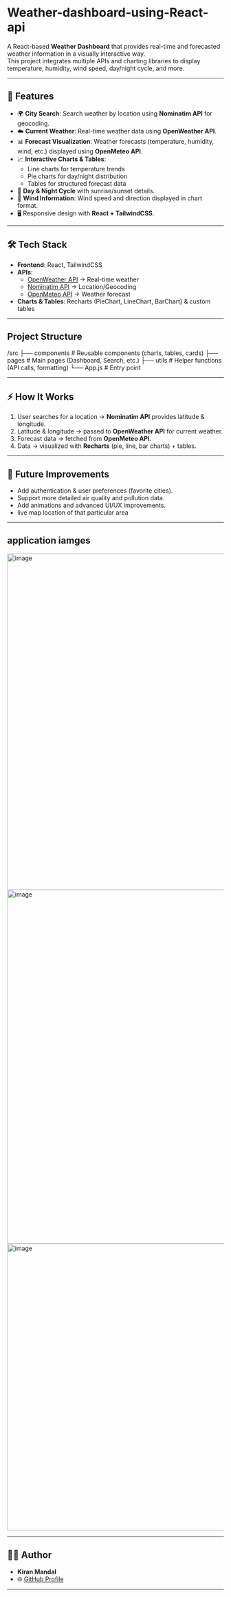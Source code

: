 # Weather-dashboard-using-React-api


A React-based **Weather Dashboard** that provides real-time and forecasted weather information in a visually interactive way.  
This project integrates multiple APIs and charting libraries to display temperature, humidity, wind speed, day/night cycle, and more.

---

## 🚀 Features
- 🌍 **City Search**: Search weather by location using **Nominatim API** for geocoding.
- ☁️ **Current Weather**: Real-time weather data using **OpenWeather API**.
- 📊 **Forecast Visualization**: Weather forecasts (temperature, humidity, wind, etc.) displayed using **OpenMeteo API**.
- 📈 **Interactive Charts & Tables**:
  - Line charts for temperature trends
  - Pie charts for day/night distribution
  - Tables for structured forecast data
- 🌙 **Day & Night Cycle** with sunrise/sunset details.
- 💨 **Wind Information**: Wind speed and direction displayed in chart format.
- 🖥️ Responsive design with **React + TailwindCSS**.

---

## 🛠️ Tech Stack
- **Frontend**: React, TailwindCSS  
- **APIs**: 
  - [OpenWeather API](https://openweathermap.org/api) → Real-time weather  
  - [Nominatim API](https://nominatim.org/) → Location/Geocoding  
  - [OpenMeteo API](https://open-meteo.com/) → Weather forecast  
- **Charts & Tables**: Recharts (PieChart, LineChart, BarChart) & custom tables  

---


## Project Structure
/src
├── components # Reusable components (charts, tables, cards)
├── pages # Main pages (Dashboard, Search, etc.)
├── utils # Helper functions (API calls, formatting)
└── App.js # Entry point


---

## ⚡ How It Works
1. User searches for a location → **Nominatim API** provides latitude & longitude.  
2. Latitude & longitude → passed to **OpenWeather API** for current weather.  
3. Forecast data → fetched from **OpenMeteo API**.  
4. Data → visualized with **Recharts** (pie, line, bar charts) + tables.  

---

## 📌 Future Improvements
- Add authentication & user preferences (favorite cities).  
- Support more detailed air quality and pollution data.  
- Add animations and advanced UI/UX improvements.
- live map location of that particular area

---
## application iamges


<img width="1903" height="782" alt="image" src="https://github.com/user-attachments/assets/007c45af-9c4e-4ddc-9b9b-4ac276597a6e" />
<img width="1853" height="823" alt="image" src="https://github.com/user-attachments/assets/63ccc803-5e93-4939-a717-0101c1ea3bad" />
<img width="1850" height="667" alt="image" src="https://github.com/user-attachments/assets/7cb912ec-3f80-4079-aa91-7a8a7f7f4447" />



---

## 👨‍💻 Author
- **Kiran Mandal**  
- 🌐 [GitHub Profile](https://github.com/kiran-hness)  

---

